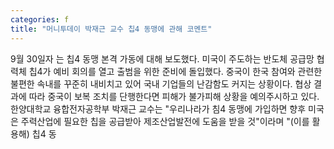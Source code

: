 ```yaml
---
categories: f
title: "머니투데이 박재근 교수 칩4 동맹에 관해 코멘트"
---
```

9월 30일자 는 칩4 동맹 본격 가동에 대해 보도했다. 미국이 주도하는 반도체 공급망 협력체 칩4가 예비 회의를 열고 출범을 위한 준비에 돌입했다. 중국이 한국 참여와 관련한 불편한 속내를 꾸준히 내비치고 있어 국내 기업들의 난감함도 커지는 상황이다. 협상 결과에 따라 중국이 보복 조치를 단행한다면 피해가 불가피해 상황을 예의주시하고 있다.한양대학교 융합전자공학부 박재근 교수는 "우리나라가 침4 동맹에 가입하면 향후 미국은 주력산업에 필요한 칩을 공급받아 제조산업발전에 도움을 받을 것"이라며 "(이를 활용해) 칩4 동